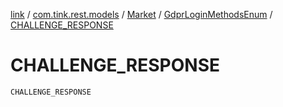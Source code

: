 [link](../../../index.md) / [com.tink.rest.models](../../index.md) / [Market](../index.md) / [GdprLoginMethodsEnum](index.md) / [CHALLENGE_RESPONSE](./-c-h-a-l-l-e-n-g-e_-r-e-s-p-o-n-s-e.md)

# CHALLENGE_RESPONSE

`CHALLENGE_RESPONSE`